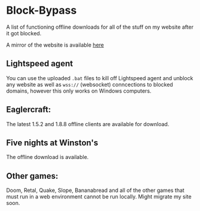 # Block-Bypass
A list of functioning offline downloads for all of the stuff on my website after it got blocked.

A mirror of the website is available [here](https://eldritchdev2.github.io/Website-v2/)

## Lightspeed agent
You can use the uploaded `.bat` files to kill off Lightspeed agent and unblock any website as well as `wss://` (websocket) conncections to blocked domains, however this only works on Windows computers.

## Eaglercraft:
The latest 1.5.2 and 1.8.8 offline clients are available for download. 
## Five nights at Winston's
The offline download is available.

## Other games:
Doom, Retal, Quake, Slope, Bananabread and all of the other games that must run in a web environment cannot be run locally. Might migrate my site soon.

